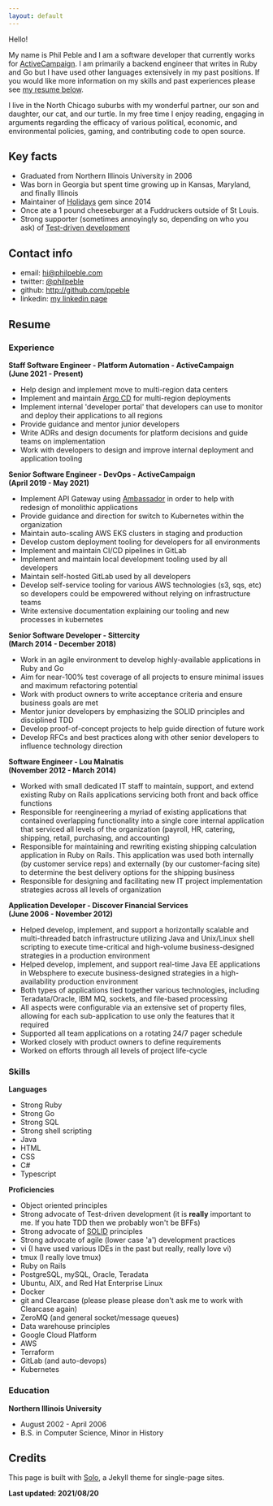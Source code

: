 ```yaml
---
layout: default
---
```


Hello!

My name is Phil Peble and I am a software developer that currently works for <a href='http://www.activecampaign.com'>ActiveCampaign</a>. I am primarily a backend engineer that writes in Ruby and Go but I have used other languages extensively in my past positions. If you would like more information on my skills and past experiences please see <a href='#resume'>my resume below</a>.

I live in the North Chicago suburbs with my wonderful partner, our son and daughter, our cat, and our turtle. In my free time I enjoy reading, engaging in arguments regarding the efficacy of various political, economic, and environmental policies, gaming, and contributing code to open source.

## Key facts

* Graduated from Northern Illinois University in 2006
* Was born in Georgia but spent time growing up in Kansas, Maryland, and finally Illinois
* Maintainer of <a href='http://github.com/holidays/holidays'>Holidays</a> gem since 2014
* Once ate a 1 pound cheeseburger at a Fuddruckers outside of St Louis.
* Strong supporter (sometimes annoyingly so, depending on who you ask) of <a href='https://en.wikipedia.org/wiki/Test-driven_development'>Test-driven development</a>

## Contact info

* email: <a href='mailto:hi@philpeble.com'>hi@philpeble.com</a>
* twitter: <a href='https://twitter.com/philpeble'>@philpeble</a>
* github: <a href='https://github.com/ppeble'>http://github.com/ppeble</a>
* linkedin: <a href='https://www.linkedin.com/in/phil-peble-9748974a/'>my linkedin page</a>

## Resume

<a name="resume"></a>

### Experience

<strong>Staff Software Engineer - Platform Automation - ActiveCampaign</strong><br/>
<strong>(June 2021 - Present)</strong>

<ul>
  <li>Help design and implement move to multi-region data centers</li>
  <li>Implement and maintain <a href='https://argoproj.github.io/argo-cd/'>Argo CD</a> for multi-region deployments</li>
  <li>Implement internal 'developer portal' that developers can use to monitor and deploy their applications to all regions</li>
  <li>Provide guidance and mentor junior developers</li>
  <li>Write ADRs and design documents for platform decisions and guide teams on implementation</li>
  <li>Work with developers to design and improve internal deployment and application tooling</li>
</ul>

<strong>Senior Software Engineer - DevOps - ActiveCampaign</strong><br/>
<strong>(April 2019 - May 2021)</strong>

<ul>
  <li>Implement API Gateway using <a href='https://www.getambassador.io/'>Ambassador</a> in order to help with redesign of monolithic applications</li>
  <li>Provide guidance and direction for switch to Kubernetes within the organization</li>
  <li>Maintain auto-scaling AWS EKS clusters in staging and production</li>
  <li>Develop custom deployment tooling for developers for all environments</li>
  <li>Implement and maintain CI/CD pipelines in GitLab</li>
  <li>Implement and maintain local development tooling used by all developers</li>
  <li>Maintain self-hosted GitLab used by all developers</li>
  <li>Develop self-service tooling for various AWS technologies (s3, sqs, etc) so developers could be empowered without relying on infrastructure teams</li>
  <li>Write extensive documentation explaining our tooling and new processes in kubernetes</li>
</ul>

<strong>Senior Software Developer - Sittercity</strong><br/>
<strong>(March 2014 - December 2018)</strong>

<ul>
  <li>Work in an agile environment to develop highly-available applications in Ruby and Go</li>
  <li>Aim for near-100% test coverage of all projects to ensure minimal issues and maximum refactoring potential</li>
  <li>Work with product owners to write acceptance criteria and ensure business goals are met</li>
  <li>Mentor junior developers by emphasizing the SOLID principles and disciplined TDD</li>
  <li>Develop proof-of-concept projects to help guide direction of future work</li>
  <li>Develop RFCs and best practices along with other senior developers to influence technology direction</li>
</ul>

<strong>Software Engineer - Lou Malnatis</strong><br/>
<strong>(November 2012 - March 2014)</strong>

<ul>
  <li>Worked with small dedicated IT staff to maintain, support, and extend existing Ruby on Rails applications servicing both front and back office functions</li>
  <li>Responsible for reengineering a myriad of existing applications that contained overlapping functionality into a single core internal application that serviced all levels of the organization (payroll, HR, catering, shipping, retail, purchasing, and accounting)</li>
  <li>Responsible for maintaining and rewriting existing shipping calculation application in Ruby on Rails. This application was used both internally (by customer service reps) and externally (by our customer-facing site) to determine the best delivery options for the shipping business</li>
  <li>Responsible for designing and facilitating new IT project implementation strategies across all levels of organization</li>
</ul>

<strong>Application Developer - Discover Financial Services</strong><br/>
<strong>(June 2006 - November 2012)</strong>
<ul>
  <li>Helped develop, implement, and support a horizontally scalable and multi-threaded batch infrastructure utilizing Java and Unix/Linux shell scripting to execute time-critical and high-volume business-designed strategies in a production environment</li>
  <li>Helped develop, implement, and support real-time Java EE applications in Websphere to execute business-designed strategies in a high-availability production environment</li>
  <li>Both types of applications tied together various technologies, including Teradata/Oracle, IBM MQ, sockets, and file-based processing</li>
  <li>All aspects were configurable via an extensive set of property files, allowing for each sub-application to use only the features that it required</li>
  <li>Supported all team applications on a rotating 24/7 pager schedule</li>
  <li>Worked closely with product owners to define requirements</li>
  <li>Worked on efforts through all levels of project life-cycle</li>
</ul>

### Skills

<strong>Languages</strong>
<ul>
  <li>Strong Ruby</li>
  <li>Strong Go</li>
  <li>Strong SQL</li>
  <li>Strong shell scripting</li>
  <li>Java</li>
  <li>HTML</li>
  <li>CSS</li>
  <li>C#</li>
  <li>Typescript</li>
</ul>

<strong>Proficiencies</strong>
<ul>
  <li>Object oriented principles</li>
  <li>Strong advocate of Test-driven development (it is <strong>really</strong> important to me. If you hate TDD then we probably won't be BFFs)</li>
  <li>Strong advocate of <a href='https://en.wikipedia.org/wiki/SOLID_(object-oriented_design)'>SOLID</a> principles</li>
  <li>Strong advocate of agile (lower case 'a') development practices</li>
  <li>vi (I have used various IDEs in the past but really, really love vi)</li>
  <li>tmux (I really love tmux)</li>
  <li>Ruby on Rails</li>
  <li>PostgreSQL, mySQL, Oracle, Teradata</li>
  <li>Ubuntu, AIX, and Red Hat Enterprise Linux</li>
  <li>Docker</li>
  <li>git and Clearcase (please please please don't ask me to work with Clearcase again)</li>
  <li>ZeroMQ (and general socket/message queues)</li>
  <li>Data warehouse principles</li>
  <li>Google Cloud Platform</li>
  <li>AWS</li>
  <li>Terraform</li>
  <li>GitLab (and auto-devops)</li>
  <li>Kubernetes</li>
</ul>

### Education

<strong>Northern Illinois University</strong>
<ul>
  <li>August 2002 - April 2006</li>
  <li>B.S. in Computer Science, Minor in History</li>
</ul>

## Credits

This page is built with <a href='https://github.com/chibicode/solo/'>Solo</a>, a Jekyll theme for single-page sites.

<strong>Last updated: 2021/08/20</strong>
